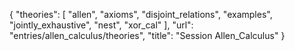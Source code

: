 {
    "theories": [
        "allen",
        "axioms",
        "disjoint_relations",
        "examples",
        "jointly_exhaustive",
        "nest",
        "xor_cal"
    ],
    "url": "entries/allen_calculus/theories",
    "title": "Session Allen_Calculus"
}